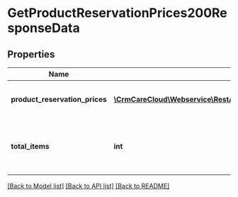 # GetProductReservationPrices200ResponseData

## Properties
Name | Type | Description | Notes
------------ | ------------- | ------------- | -------------
**product_reservation_prices** | [**\CrmCareCloud\Webservice\RestApi\Client\Model\ProductReservationPrice[]**](ProductReservationPrice.md) | List of the product reservation prices. | [optional] 
**total_items** | **int** | The number of all found product reservation prices. | [optional] 

[[Back to Model list]](../../README.md#documentation-for-models) [[Back to API list]](../../README.md#documentation-for-api-endpoints) [[Back to README]](../../README.md)

